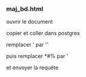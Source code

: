 ### maj_bd.html ###

ouvrir le document

copier et coller dans postgres

remplacer ' par ''

puis remplacer *#% par '

et envoyer la requête
